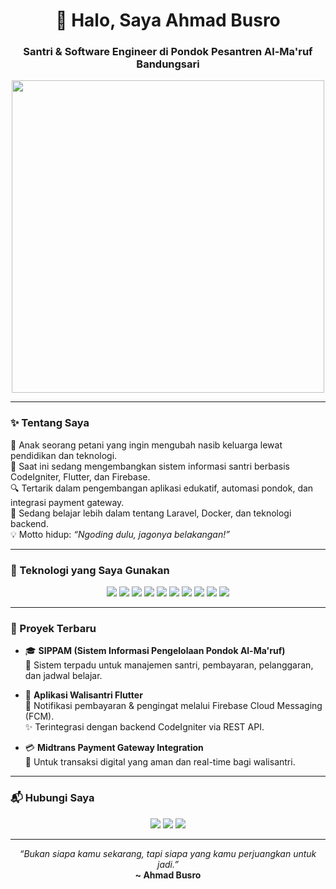 <h1 align="center">👋 Halo, Saya Ahmad Busro</h1>
<h3 align="center">Santri & Software Engineer di Pondok Pesantren Al-Ma'ruf Bandungsari</h3>

<p align="center">
  <img src="https://media.giphy.com/media/qgQUggAC3Pfv687qPC/giphy.gif" width="500" />
</p>

---

### ✨ Tentang Saya

🌾 Anak seorang petani yang ingin mengubah nasib keluarga lewat pendidikan dan teknologi.  
🚀 Saat ini sedang mengembangkan sistem informasi santri berbasis CodeIgniter, Flutter, dan Firebase.  
🔍 Tertarik dalam pengembangan aplikasi edukatif, automasi pondok, dan integrasi payment gateway.  
📱 Sedang belajar lebih dalam tentang Laravel, Docker, dan teknologi backend.  
💡 Motto hidup: *“Ngoding dulu, jagonya belakangan!”*

---

### 🧰 Teknologi yang Saya Gunakan

<p align="center">
  <img src="https://img.shields.io/badge/PHP-777BB4?style=for-the-badge&logo=php&logoColor=white"/>
  <img src="https://img.shields.io/badge/CodeIgniter-DD4814?style=for-the-badge&logo=codeigniter&logoColor=white"/>
  <img src="https://img.shields.io/badge/Laravel-FF2D20?style=for-the-badge&logo=laravel&logoColor=white"/>
  <img src="https://img.shields.io/badge/Flutter-02569B?style=for-the-badge&logo=flutter&logoColor=white"/>
  <img src="https://img.shields.io/badge/Firebase-FFCA28?style=for-the-badge&logo=firebase&logoColor=black"/>
  <img src="https://img.shields.io/badge/MySQL-4479A1?style=for-the-badge&logo=mysql&logoColor=white"/>
  <img src="https://img.shields.io/badge/Docker-0db7ed?style=for-the-badge&logo=docker&logoColor=white"/>
  <img src="https://img.shields.io/badge/HTML-E34F26?style=for-the-badge&logo=html5&logoColor=white"/>
  <img src="https://img.shields.io/badge/CSS-1572B6?style=for-the-badge&logo=css3&logoColor=white"/>
  <img src="https://img.shields.io/badge/JavaScript-F7DF1E?style=for-the-badge&logo=javascript&logoColor=black"/>
</p>

---

### 📌 Proyek Terbaru

- 🎓 **SIPPAM (Sistem Informasi Pengelolaan Pondok Al-Ma'ruf)**  
  🔗 Sistem terpadu untuk manajemen santri, pembayaran, pelanggaran, dan jadwal belajar.
  
- 📱 **Aplikasi Walisantri Flutter**  
  🔔 Notifikasi pembayaran & pengingat melalui Firebase Cloud Messaging (FCM).  
  ✨ Terintegrasi dengan backend CodeIgniter via REST API.

- 💳 **Midtrans Payment Gateway Integration**  
  🔐 Untuk transaksi digital yang aman dan real-time bagi walisantri.

---

### 📬 Hubungi Saya

<p align="center">
  <a href="mailto:itsvgin@gmail.com"><img src="https://img.shields.io/badge/Gmail-D14836?style=for-the-badge&logo=gmail&logoColor=white"/></a>
  <a href="https://instagram.com/dea.afrizal"><img src="https://img.shields.io/badge/Instagram-E4405F?style=for-the-badge&logo=instagram&logoColor=white"/></a>
  <a href="https://youtube.com/@deaafriza"><img src="https://img.shields.io/badge/YouTube-FF0000?style=for-the-badge&logo=youtube&logoColor=white"/></a>
</p>

---

<p align="center">
  <i>“Bukan siapa kamu sekarang, tapi siapa yang kamu perjuangkan untuk jadi.”</i><br/>
  <b>~ Ahmad Busro</b>
</p>
